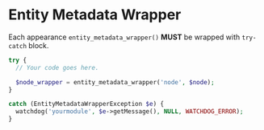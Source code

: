 # Entity Metadata Wrapper

Each appearance `entity_metadata_wrapper()` **MUST** be wrapped with `try­-catch` block.

```php
try {
  // Your code goes here.

  $node_wrapper = entity_metadata_wrapper('node', $node);
}

catch (EntityMetadataWrapperException $e) {
  watchdog('yourmodule', $e->getMessage(), NULL, WATCHDOG_ERROR);
}
```


